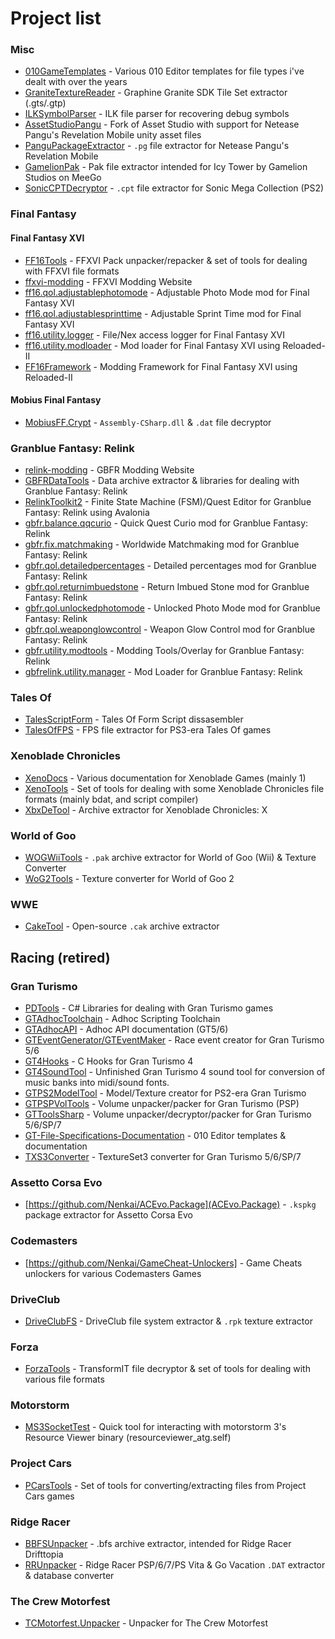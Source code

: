 # Project list

### Misc
* [010GameTemplates](https://github.com/Nenkai/010GameTemplates) - Various 010 Editor templates for file types i've dealt with over the years
* [GraniteTextureReader](https://github.com/Nenkai/GraniteTextureReader) - Graphine Granite SDK Tile Set extractor (.gts/.gtp)
* [ILKSymbolParser](https://github.com/Nenkai/ILKSymbolParser) - ILK file parser for recovering debug symbols
* [AssetStudioPangu](https://github.com/Nenkai/AssetStudioPangu) - Fork of Asset Studio with support for Netease Pangu's Revelation Mobile unity asset files
* [PanguPackageExtractor](https://github.com/Nenkai/PanguPackageExtractor) - `.pg` file extractor for Netease Pangu's Revelation Mobile
* [GamelionPak](https://github.com/Nenkai/GamelionPak) - Pak file extractor intended for Icy Tower by Gamelion Studios on MeeGo
* [SonicCPTDecryptor](https://github.com/Nenkai/SonicCPTDecryptor) - `.cpt` file extractor for Sonic Mega Collection (PS2)

### Final Fantasy
#### Final Fantasy XVI
* [FF16Tools](https://github.com/Nenkai/FF16Tools) - FFXVI Pack unpacker/repacker & set of tools for dealing with FFXVI file formats
* [ffxvi-modding](https://github.com/Nenkai/ffxvi-modding) - FFXVI Modding Website
* [ff16.qol.adjustablephotomode](https://github.com/Nenkai/ff16.qol.adjustablephotomode) - Adjustable Photo Mode mod for Final Fantasy XVI
* [ff16.qol.adjustablesprinttime](https://github.com/Nenkai/ff16.qol.adjustablesprinttime) - Adjustable Sprint Time mod for Final Fantasy XVI
* [ff16.utility.logger](https://github.com/Nenkai/ff16.utility.logger) - File/Nex access logger for Final Fantasy XVI
* [ff16.utility.modloader](https://github.com/Nenkai/ff16.utility.modloader) - Mod loader for Final Fantasy XVI using Reloaded-II
* [FF16Framework](https://github.com/Nenkai/FF16Framework) - Modding Framework for Final Fantasy XVI using Reloaded-II

#### Mobius Final Fantasy
* [MobiusFF.Crypt](https://github.com/Nenkai/MobiusFF.Crypt) - `Assembly-CSharp.dll` & `.dat` file decryptor

### Granblue Fantasy: Relink
* [relink-modding](https://github.com/Nenkai/relink-modding) - GBFR Modding Website
* [GBFRDataTools](https://github.com/Nenkai/GBFRDataTools) - Data archive extractor & libraries for dealing with Granblue Fantasy: Relink
* [RelinkToolkit2](https://github.com/Nenkai/RelinkToolkit2) - Finite State Machine (FSM)/Quest Editor for Granblue Fantasy: Relink using Avalonia
* [gbfr.balance.qqcurio](https://github.com/Nenkai/gbfr.balance.qqcurio) - Quick Quest Curio mod for Granblue Fantasy: Relink 
* [gbfr.fix.matchmaking](https://github.com/Nenkai/gbfr.fix.matchmaking) - Worldwide Matchmaking mod for Granblue Fantasy: Relink
* [gbfr.qol.detailedpercentages](https://github.com/Nenkai/gbfr.qol.detailedpercentages) - Detailed percentages mod for Granblue Fantasy: Relink
* [gbfr.qol.returnimbuedstone](https://github.com/Nenkai/gbfr.qol.returnimbuedstone) - Return Imbued Stone mod for Granblue Fantasy: Relink
* [gbfr.qol.unlockedphotomode](https://github.com/Nenkai/gbfr.qol.unlockedphotomodecamera) - Unlocked Photo Mode mod for Granblue Fantasy: Relink
* [gbfr.qol.weaponglowcontrol](https://github.com/Nenkai/gbfr.qol.weaponglowcontrol) - Weapon Glow Control mod for Granblue Fantasy: Relink
* [gbfr.utility.modtools](https://github.com/Nenkai/gbfr.utility.modtools) - Modding Tools/Overlay for Granblue Fantasy: Relink
* [gbfrelink.utility.manager](https://github.com/WistfulHopes/gbfrelink.utility.manager) - Mod Loader for Granblue Fantasy: Relink

### Tales Of
* [TalesScriptForm](https://github.com/Nenkai/TalesScriptForm) - Tales Of Form Script dissasembler
* [TalesOfFPS](https://github.com/Nenkai/TalesOfFPS) - FPS file extractor for PS3-era Tales Of games

### Xenoblade Chronicles
* [XenoDocs](https://github.com/Nenkai/XenoDocs) - Various documentation for Xenoblade Games (mainly 1)
* [XenoTools](https://github.com/Nenkai/XenoTools) - Set of tools for dealing with some Xenoblade Chronicles file formats (mainly bdat, and script compiler) 
* [XbxDeTool](https://github.com/Nenkai/XbxDeTool) - Archive extractor for Xenoblade Chronicles: X

### World of Goo
* [WOGWiiTools](https://github.com/Nenkai/WOGWiiTools) - `.pak` archive extractor for World of Goo (Wii) & Texture Converter
* [WoG2Tools](https://github.com/Nenkai/WoG2Tools) - Texture converter for World of Goo 2

### WWE
* [CakeTool](https://github.com/Nenkai/CakeTool) - Open-source `.cak` archive extractor

## Racing (retired)

### Gran Turismo
* [PDTools](https://github.com/Nenkai/PDTools) - C# Libraries for dealing with Gran Turismo games
* [GTAdhocToolchain](https://github.com/Nenkai/GTAdhocToolchain) - Adhoc Scripting Toolchain
* [GTAdhocAPI](https://github.com/Nenkai/GTAdhocAPI) - Adhoc API documentation (GT5/6)
* [GTEventGenerator/GTEventMaker](https://github.com/Nenkai/GTEventGenerator) - Race event creator for Gran Turismo 5/6
* [GT4Hooks](https://github.com/Nenkai/GT4Hooks) - C Hooks for Gran Turismo 4
* [GT4SoundTool](https://github.com/Nenkai/GT4SoundTool) - Unfinished Gran Turismo 4 sound tool for conversion of music banks into midi/sound fonts.
* [GTPS2ModelTool](https://github.com/Nenkai/GTPS2ModelTool) - Model/Texture creator for PS2-era Gran Turismo 
* [GTPSPVolTools](https://github.com/Nenkai/GTPSPVolTools) - Volume unpacker/packer for Gran Turismo (PSP)
* [GTToolsSharp](https://github.com/Nenkai/GTToolsSharp) - Volume unpacker/decryptor/packer for Gran Turismo 5/6/SP/7
* [GT-File-Specifications-Documentation](https://github.com/Nenkai/GT-File-Specifications-Documentation) - 010 Editor templates & documentation
* [TXS3Converter](https://github.com/Nenkai/TXS3Converter) - TextureSet3 converter for Gran Turismo 5/6/SP/7

### Assetto Corsa Evo
* [https://github.com/Nenkai/ACEvo.Package](ACEvo.Package) - `.kspkg` package extractor for Assetto Corsa Evo

### Codemasters
* [https://github.com/Nenkai/GameCheat-Unlockers] - Game Cheats unlockers for various Codemasters Games

### DriveClub
* [DriveClubFS](https://github.com/Nenkai/DriveClubFS) - DriveClub file system extractor & `.rpk` texture extractor

### Forza
* [ForzaTools](https://github.com/Nenkai/ForzaTools) - TransformIT file decryptor & set of tools for dealing with various file formats

### Motorstorm
* [MS3SocketTest](https://github.com/Nenkai/MS3SocketTest) - Quick tool for interacting with motorstorm 3's Resource Viewer binary (resourceviewer_atg.self)

### Project Cars
* [PCarsTools](https://github.com/Nenkai/PCarsTools) - Set of tools for converting/extracting files from Project Cars games

### Ridge Racer
* [BBFSUnpacker](https://github.com/Nenkai/BBFSUnpacker) - .bfs archive extractor, intended for Ridge Racer Drifttopia
* [RRUnpacker](https://github.com/Nenkai/RRUnpacker) - Ridge Racer PSP/6/7/PS Vita & Go Vacation `.DAT` extractor & database converter

### The Crew Motorfest
* [TCMotorfest.Unpacker](https://github.com/Nenkai/TCMotorfest.Unpacker) - Unpacker for The Crew Motorfest
